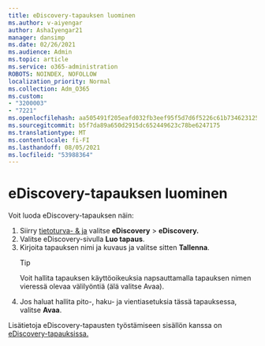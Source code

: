 ```yaml
---
title: eDiscovery-tapauksen luominen
ms.author: v-aiyengar
author: AshaIyengar21
manager: dansimp
ms.date: 02/26/2021
ms.audience: Admin
ms.topic: article
ms.service: o365-administration
ROBOTS: NOINDEX, NOFOLLOW
localization_priority: Normal
ms.collection: Adm_O365
ms.custom:
- "3200003"
- "7221"
ms.openlocfilehash: aa505491f205eafd032fb3eef95f5d7d6f5226c61b73462312573789745258fc
ms.sourcegitcommit: b5f7da89a650d2915dc652449623c78be6247175
ms.translationtype: MT
ms.contentlocale: fi-FI
ms.lasthandoff: 08/05/2021
ms.locfileid: "53988364"
---
```

# <a name="create-an-ediscovery-case"></a>eDiscovery-tapauksen luominen

Voit luoda eDiscovery-tapauksen näin:

1. Siirry [tietoturva- & ja](https://go.microsoft.com/fwlink/p/?linkid=2077143) valitse **eDiscovery**  >  **eDiscovery.**
1. Valitse eDiscovery-sivulla **Luo tapaus**.
1. Kirjoita tapauksen nimi ja kuvaus ja valitse sitten **Tallenna**.
    > [!TIP]
    >Voit hallita tapauksen käyttöoikeuksia napsauttamalla tapauksen nimen vieressä olevaa välilyöntiä (älä valitse Avaa).
1. Jos haluat hallita pito-, haku- ja vientiasetuksia tässä tapauksessa, valitse **Avaa**.

Lisätietoja eDiscovery-tapausten työstämiseen sisällön kanssa on [eDiscovery-tapauksissa.](https://go.microsoft.com/fwlink/?linkid=2101589)
